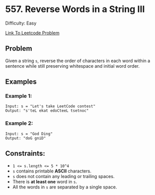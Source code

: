 # 557. Reverse Words in a String III
Difficulty: Easy

[Link To Leetcode Problem](https://leetcode.com/problems/reverse-words-in-a-string-iii/)

## Problem
Given a string `s`, reverse the order of characters in each word within a sentence while still preserving whitespace and initial word order.

## Examples
### Example 1:
```
Input: s = "Let's take LeetCode contest"
Output: "s'teL ekat edoCteeL tsetnoc"
```
### Example 2:
```
Input: s = "God Ding"
Output: "doG gniD"
```

## Constraints:
- `1 <= s.length <= 5 * 10^4`
- `s` contains printable **ASCII** characters.
- `s` does not contain any leading or trailing spaces.
- There is **at least one** word in `s`.
- All the words in `s` are separated by a single space.